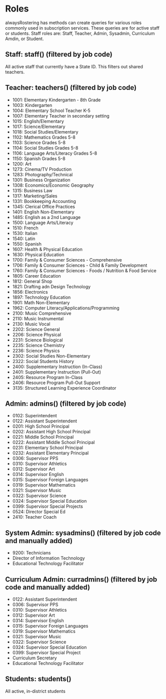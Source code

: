 # Roles

alwaysRostering has methods can create queries for various roles commonly used in subscription services.  These queries are for active staff or students. Staff roles are: Staff, Teacher, Admin, Sysadmin, Curriculum Amdin, or Student.

## Staff: staff() (filtered by job code)

All active staff that currently have a State ID. This filters out shared teachers.

## Teacher: teachers() (filtered by job code)

* 1001: Elementary Kindergarten - 8th Grade
* 1003: Kindergarten
* 1004: Elementary School Teacher K-5
* 1007: Elementary Teacher in secondary setting
* 1015: English/Elementary
* 1017: Science/Elementary
* 1018: Social Studies/Elementary
* 1102: Mathematics Grades 5-8
* 1103: Science Grades 5-8
* 1104: Social Studies Grades 5-8
* 1106: Language Arts/Literacy Grades 5-8
* 1150: Spanish Grades 5-8
* 1200: Art
* 1273: Cinema/TV Production
* 1283: Photography/Technical
* 1301: Business Organization
* 1308: Economics/Economic Geography
* 1315: Business Law
* 1317: Marketing/Sales
* 1331: Bookkeeping Accounting
* 1345: Clerical Office Practices
* 1401: English Non-Elementary
* 1485: English as a 2nd Language
* 1500: Language Arts/Literacy
* 1510: French
* 1530: Italian
* 1540: Latin
* 1550: Spanish
* 1607: Health & Physical Education
* 1630: Physical Education
* 1700: Family & Consumer Sciences - Comprehensive
* 1706: Family & Consumer Sciences - Child & Family Development
* 1760: Family & Consumer Sciences - Foods / Nutrition & Food Service
* 1805: Career Education
* 1812: General Shop
* 1821: Drafting adn Design Technology
* 1856: Electronics
* 1897: Technology Education
* 1901: Math Non-Elementary
* 1962: Computer Literacy/Applications/Programming
* 2100: Music Comprehensive
* 2110: Music Instrumental
* 2130: Music Vocal
* 2202: Science General
* 2206: Science Physical
* 2231: Science Biological
* 2235: Science Chemistry
* 2236: Science Physics
* 2302: Social Studies Non-Elementary
* 2322: Social Students History
* 2400: Supplementary Instruction (In-Class)
* 2401: Supplementary Instruction (Pull-Out)
* 2405: Resource Program In-Class
* 2406: Resource Program Pull-Out Support
* 3135: Structured Learning Experience Coordinator

## Admin: admins() (filtered by job code)

* 0102: Superintendent
* 0122: Assistant Superintendent
* 0201: High School Principal
* 0202: Assistant High School Principal
* 0221: Middle School Principal
* 0222: Assistant Middle School Principal
* 0231: Elementary School Principal
* 0232: Assistant Elementary Principal
* 0306: Supervisor PPS
* 0310: Supervisor Athletics
* 0312: Supervisor Art 
* 0314: Supervisor English
* 0315: Supervisor Foreign Languages
* 0319: Supervisor Mathematics
* 0321: Supervisor Music
* 0322: Supervisor Science
* 0324: Supervisor Special Education
* 0399: Supervisor Special Projects
* 0524: Director Special Ed
* 2410: Teacher Coach

## System Admin: sysadmins() (filtered by job code and manually added)

* 9200: Technicians
* Director of Information Technology
* Educational Technology Facilitator

## Curriculum Admin: curradmins() (filtered by job code and manually added)

* 0122: Assistant Superintendent
* 0306: Supervisor PPS
* 0310: Supervisor Athletics
* 0312: Supervisor Art
* 0314: Supervisor English
* 0315: Supervisor Foreign Languages
* 0319: Supervisor Mathematics
* 0321: Supervisor Music
* 0322: Supervisor Science
* 0324: Supervisor Special Education
* 0399: Supervisor Special Project
* Curriculum Secretary
* Educational Technology Facilitator

## Students: students()

All active, in-district students
